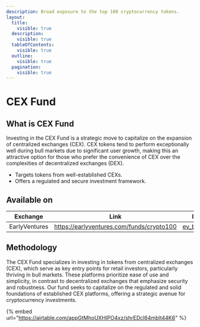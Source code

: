 ```yaml
---
description: Broad exposure to the top 100 cryptocurrency tokens.
layout:
  title:
    visible: true
  description:
    visible: true
  tableOfContents:
    visible: true
  outline:
    visible: true
  pagination:
    visible: true
---
```


# CEX Fund

## What is CEX Fund

Investing in the CEX Fund is a strategic move to capitalize on the expansion of centralized exchanges (CEX). CEX tokens tend to perform exceptionally well during bull markets due to significant user growth, making this an attractive option for those who prefer the convenience of CEX over the complexities of decentralized exchanges (DEX).

* Targets tokens from well-established CEXs.
* Offers a regulated and secure investment framework.

## Available on

<table data-column-title-hidden data-view="cards"><thead><tr><th align="center">Exchange</th><th data-hidden data-card-target data-type="content-ref">Link</th><th data-hidden data-card-cover data-type="files">Image</th></tr></thead><tbody><tr><td align="center">EarlyVentures</td><td><a href="https://earlyventures.com/funds/crypto100">https://earlyventures.com/funds/crypto100</a></td><td><a href="../../.gitbook/assets/ev_black.png">ev_black.png</a></td></tr></tbody></table>

## Methodology

The CEX Fund specializes in investing in tokens from centralized exchanges (CEX), which serve as key entry points for retail investors, particularly thriving in bull markets. These platforms prioritize ease of use and simplicity, in contrast to decentralized exchanges that emphasize security and robustness. Our fund seeks to capitalize on the regulated and solid foundations of established CEX platforms, offering a strategic avenue for cryptocurrency investments.

{% embed url="https://airtable.com/appGtMhoUXHIPO4xz/shrEDcl64mblt44K6" %}
